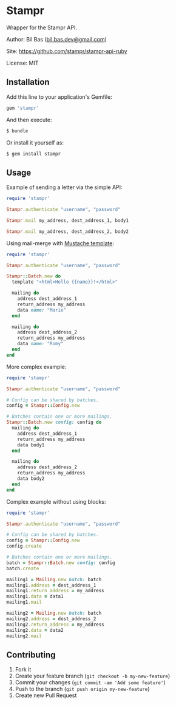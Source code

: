 Stampr
======

Wrapper for the Stampr API.

Author: Bil Bas (bil.bas.dev@gmail.com)

Site: https://github.com/stampr/stampr-api-ruby

License: MIT


Installation
------------

Add this line to your application's Gemfile:

```ruby
gem 'stampr'
```

And then execute:

```bash
$ bundle
```

Or install it yourself as:

```bash
$ gem install stampr
```

Usage
-----

Example of sending a letter via the simple API:

```ruby
require 'stampr'

Stampr.authenticate "username", "password"

Stampr.mail my_address, dest_address_1, body1

Stampr.mail my_address, dest_address_2, body2
```

Using mail-merge with [Mustache template](http://mustache.github.io/):

```ruby
require 'stampr'

Stampr.authenticate "username", "password"

Stampr::Batch.new do
  template "<html>Hello {{name}}!</html>"

  mailing do
    address dest_address_1
    return_address my_address
    data name: "Marie"
  end

  mailing do
    address dest_address_2
    return_address my_address
    data name: "Romy"
  end
end

```

More complex example:

```ruby
require 'stampr'

Stampr.authenticate "username", "password"

# Config can be shared by batches.
config = Stampr::Config.new

# Batches contain one or more mailings.
Stampr::Batch.new config: config do
  mailing do
    address dest_address_1
    return_address my_address
    data body1
  end

  mailing do
    address dest_address_2
    return_address my_address
    data body2
  end
end

```

Complex example without using blocks:

```ruby
require 'stampr'

Stampr.authenticate "username", "password"

# Config can be shared by batches.
config = Stampr::Config.new
config.create

# Batches contain one or more mailings.
batch = Stampr::Batch.new config: config
batch.create

mailing1 = Mailing.new batch: batch
mailing1.address = dest_address_1
mailing1.return_address = my_address
mailing1.data = data1
mailing1.mail

mailing2 = Mailing.new batch: batch
mailing2.address = dest_address_2
mailing2.return_address = my_address
mailing2.data = data2
mailing2.mail

```


Contributing
------------

1. Fork it
2. Create your feature branch (`git checkout -b my-new-feature`)
3. Commit your changes (`git commit -am 'Add some feature'`)
4. Push to the branch (`git push origin my-new-feature`)
5. Create new Pull Request
